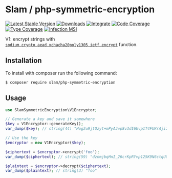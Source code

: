 # Slam / php-symmetric-encryption

[![Latest Stable Version](https://img.shields.io/packagist/v/slam/php-symmetric-encryption.svg)](https://packagist.org/packages/slam/php-symmetric-encryption)
[![Downloads](https://img.shields.io/packagist/dt/slam/php-symmetric-encryption.svg)](https://packagist.org/packages/slam/php-symmetric-encryption)
[![Integrate](https://github.com/Slamdunk/php-symmetric-encryption/workflows/CI/badge.svg?branch=master)](https://github.com/Slamdunk/php-symmetric-encryption/actions)
[![Code Coverage](https://codecov.io/gh/Slamdunk/php-symmetric-encryption/coverage.svg?branch=master)](https://codecov.io/gh/Slamdunk/php-symmetric-encryption?branch=master)
[![Type Coverage](https://shepherd.dev/github/Slamdunk/php-symmetric-encryption/coverage.svg)](https://shepherd.dev/github/Slamdunk/php-symmetric-encryption)
[![Infection MSI](https://badge.stryker-mutator.io/github.com/Slamdunk/php-symmetric-encryption/master)](https://dashboard.stryker-mutator.io/reports/github.com/Slamdunk/php-symmetric-encryption/master)

V1: encrypt strings with [`sodium_crypto_aead_xchacha20poly1305_ietf_encrypt`](https://www.php.net/manual/en/function.sodium-crypto-aead-xchacha20poly1305-ietf-encrypt.php) function.

## Installation

To install with composer run the following command:

```console
$ composer require slam/php-symmetric-encryption
```

## Usage

```php
use SlamSymmetricEncryption\V1Encryptor;

// Generate a key and save it somewhere
$key = V1Encryptor::generateKey();
var_dump($key); // string(44) "Hog2u9jtOzyt+mPyAJwp8v3dI6Uvp1T4FUKrAjizVGo="

// Use the key
$encryptor = new V1Encryptor($key);

$ciphertext = $encryptor->encrypt('foo');
var_dump($ciphertext); // string(59) "dznmjbqHnI_26crKpRYvp125K9N6ctqU0kVCmoSRbG7HAKCIrnAz0RBELQ"

$plaintext = $encryptor->decrypt($ciphertext);
var_dump($plaintext); // string(3) "foo"
```
